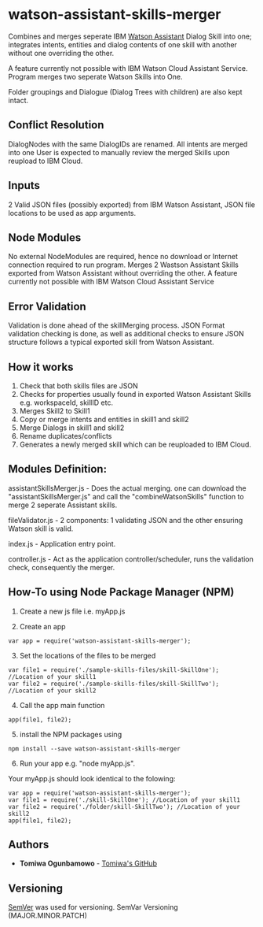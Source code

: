 # watson-assistant-skills-merger
Combines and merges seperate IBM [Watson Assistant](https://cloud.ibm.com/catalog/services/watson-assistant) Dialog Skill into one; integrates intents, entities and dialog contents of one skill with another without one overriding the other.

A feature currently not possible with IBM Watson Cloud Assistant Service. Program merges two seperate Watson Skills into One.

Folder groupings and Dialogue (Dialog Trees with children) are also kept intact.

## Conflict Resolution
DialogNodes with the same DialogIDs are renamed.
All intents are merged into one
User is expected to manually review the merged Skills upon reupload to IBM Cloud.

## Inputs
2 Valid JSON files (possibly exported) from IBM Watson Assistant, JSON file locations to be used as app arguments.

## Node Modules
No external NodeModules are required, hence no download or Internet connection required to run program.
Merges 2 Wastson Assistant Skills exported from Watson Assistant without overriding the other. A feature currently not possible with IBM Watson Cloud Assistant Service

## Error Validation
Validation is done ahead of the skillMerging process.
JSON Format validation checking is done, as well as additional checks to ensure JSON structure follows a typical exported skill from Watson Assistant.

## How it works
1. Check that both skills files are JSON
2. Checks for properties usually found in exported Watson Assistant Skills e.g. workspaceId, skillID etc.
3. Merges Skill2 to Skill1
4. Copy or merge intents and entities in skill1 and skill2
5. Merge Dialogs in skill1 and skill2
5. Rename duplicates/conflicts
6. Generates a newly merged skill which can be reuploaded to IBM Cloud.

## Modules Definition:

assistantSkillsMerger.js - Does the actual merging. one can download the "assistantSkillsMerger.js" and call the "combineWatsonSkills" function to merge 2 seperate Assistant skills.

fileValidator.js - 2 components: 1 validating JSON and the other ensuring Watson skill is valid.

index.js - Application entry point.

controller.js - Act as the application controller/scheduler, runs the validation check, consequently the merger.

## How-To using Node Package Manager (NPM)
1. Create a new js file i.e. myApp.js

2. Create an app
```
var app = require('watson-assistant-skills-merger');
```

3. Set the locations of the files to be merged
```
var file1 = require('./sample-skills-files/skill-SkillOne'); //Location of your skill1
var file2 = require('./sample-skills-files/skill-SkillTwo'); //Location of your skill2
```
4. Call the app main function
```
app(file1, file2);
```
5. install the NPM packages using 
```
npm install --save watson-assistant-skills-merger
```
6. Run your app e.g. "node myApp.js".

Your myApp.js should look identical to the folowing:
```
var app = require('watson-assistant-skills-merger');
var file1 = require('./skill-SkillOne'); //Location of your skill1
var file2 = require('./folder/skill-SkillTwo'); //Location of your skill2
app(file1, file2);
```

## Authors
* **Tomiwa Ogunbamowo** - [Tomiwa's GitHub](https://github.com/tomiwaog)

## Versioning
[SemVer](http://semver.org/) was used for versioning. SemVar Versioning (MAJOR.MINOR.PATCH)